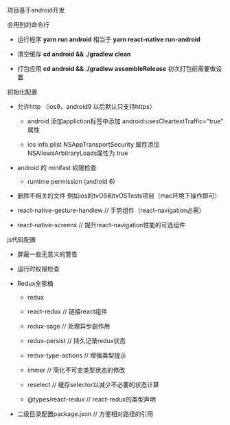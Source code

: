 项目基于android开发

会用到的命令行

- 运行程序 **yarn run android**  相当于 **yarn react-native run-android**

- 清空缓存 **cd android && ./gradlew clean**

- 打包应用 **cd android && ./gradlew assembleRelease** 初次打包前需要做设置

初始化配置

- 允许http （ios9，android9 以后默认只支持https）

    - android 添加appliction标签中添加 android:usesCleartextTraffic="true" 属性

    - ios info.plist NSAppTransportSecurity 属性添加 NSAllowsArbitraryLoads属性为 true

- android 的 minifast 权限检查

    - runtime permission (android 6)

- 删除不相关的文件 例如ios的tvOS和tvOSTests项目（mac环境下操作即可）

- react-native-gesture-handlew // 手势组件（react-navigation必需）

- react-native-screens // 提升react-navigation性能的可选组件

js代码配置

- 屏蔽一些无意义的警告

- 运行时权限检查

- Redux全家桶
    
    - redux

    - react-redux // 链接react组件

    - redux-sage // 处理异步副作用

    - redux-persist // 持久记录redux状态

    - redux-type-actions // 增强类型提示

    - immer // 简化不可变类型状态的修改

    - reselect // 缓存selector以减少不必要的状态计算

    - @types/react-redux // react-redux的类型声明

- 二级目录配置package.json  // 方便相对路径的引用